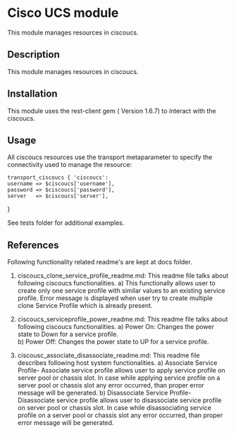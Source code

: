 # Cisco UCS module

This module manages resources in ciscoucs.

## Description

This module manages resources in ciscoucs.

## Installation

This module uses the rest-client gem ( Version 1.6.7) to interact with the ciscoucs.


## Usage



All ciscoucs resources use the transport metaparameter to specify the
connectivity used to manage the resource:

    transport_ciscoucs { 'ciscoucs':
    username => $ciscoucs['username'],
    password => $ciscoucs['password'],
    server   => $ciscoucs['server'],
}




See tests folder for additional examples.

## References
Following functionality related readme's are kept at docs folder.

1) ciscoucs_clone_service_profile_readme.md: This readme file talks about following ciscoucs functionalities.
   a) This functionally allows user to create only one service profile with similar values to an existing service profile. Error message is displayed when user try to create multiple clone Service Profile which is already present.	 
 
   
2) ciscoucs_serviceprofile_power_readme.md: This readme file talks about following ciscoucs functionalities.
   a) Power On: Changes the power state to Down for a service profile.  
   b) Power Off: Changes the power state to UP for a service profile.  
    
3) ciscousc_associate_disassociate_readme.md: This readme file describes following host system functionalities.
   a)  Associate Service Profile- Associate service profile allows user to apply service profile on server pool or chassis slot. In case while applying service profile on a server pool or chassis slot any error occurred, than proper error message will be generated. 
   b)  Disassociate Service Profile- Disassociate service profile allows user to disassociate service profile on server pool or chassis slot. In case while disassociating service profile on a server pool or chassis slot any error occurred, than proper error message will be generated.
	 
   

   

